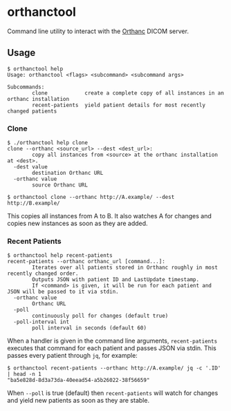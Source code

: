 # orthanctool

Command line utility to interact with the [Orthanc](http://www.orthanc-server.com) DICOM server.

## Usage

```
$ orthanctool help
Usage: orthanctool <flags> <subcommand> <subcommand args>

Subcommands:
        clone            create a complete copy of all instances in an orthanc installation
        recent-patients  yield patient details for most recently changed patients
```

### Clone

```
$ ./orthanctool help clone           
clone --orthanc <source_url> --dest <dest_url>:
        copy all instances from <source> at the orthanc installation at <dest>.
  -dest value
        destination Orthanc URL
  -orthanc value
        source Orthanc URL
```

```
$ orthanctool clone --orthanc http://A.example/ --dest http://B.example/
```

This copies all instances from A to B. It also watches A for changes and copies new instances as soon as they are added.


### Recent Patients

```
$ orthanctool help recent-patients
recent-patients --orthanc orthanc_url [command...]:
        Iterates over all patients stored in Orthanc roughly in most recently changed order.
        Outputs JSON with patient ID and LastUpdate timestamp.
        If <command> is given, it will be run for each patient and JSON will be passed to it via stdin.
  -orthanc value
        Orthanc URL
  -poll
        continuously poll for changes (default true)
  -poll-interval int
        poll interval in seconds (default 60)
```

When a handler is given in the command line arguments, `recent-patients` executes that command for 
each patient and passes JSON via stdin.  This passes every patient through `jq`, for example:

```
$ orthanctool recent-patients --orthanc http://A.example/ jq -c '.ID' | head -n 1
"ba5e828d-8d3a73da-40eead54-a5b26022-38f56659"
```

When `--poll` is true (default) then `recent-patients` will watch for changes and yield new 
patients as soon as they are stable.
